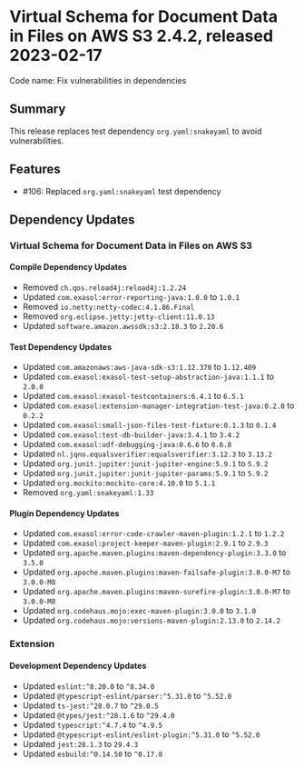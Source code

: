 # Virtual Schema for Document Data in Files on AWS S3 2.4.2, released 2023-02-17

Code name: Fix vulnerabilities in dependencies

## Summary

This release replaces test dependency `org.yaml:snakeyaml` to avoid vulnerabilities.

## Features

* #106: Replaced `org.yaml:snakeyaml` test dependency

## Dependency Updates

### Virtual Schema for Document Data in Files on AWS S3

#### Compile Dependency Updates

* Removed `ch.qos.reload4j:reload4j:1.2.24`
* Updated `com.exasol:error-reporting-java:1.0.0` to `1.0.1`
* Removed `io.netty:netty-codec:4.1.86.Final`
* Removed `org.eclipse.jetty:jetty-client:11.0.13`
* Updated `software.amazon.awssdk:s3:2.18.3` to `2.20.6`

#### Test Dependency Updates

* Updated `com.amazonaws:aws-java-sdk-s3:1.12.370` to `1.12.409`
* Updated `com.exasol:exasol-test-setup-abstraction-java:1.1.1` to `2.0.0`
* Updated `com.exasol:exasol-testcontainers:6.4.1` to `6.5.1`
* Updated `com.exasol:extension-manager-integration-test-java:0.2.0` to `0.2.2`
* Updated `com.exasol:small-json-files-test-fixture:0.1.3` to `0.1.4`
* Updated `com.exasol:test-db-builder-java:3.4.1` to `3.4.2`
* Updated `com.exasol:udf-debugging-java:0.6.6` to `0.6.8`
* Updated `nl.jqno.equalsverifier:equalsverifier:3.12.3` to `3.13.2`
* Updated `org.junit.jupiter:junit-jupiter-engine:5.9.1` to `5.9.2`
* Updated `org.junit.jupiter:junit-jupiter-params:5.9.1` to `5.9.2`
* Updated `org.mockito:mockito-core:4.10.0` to `5.1.1`
* Removed `org.yaml:snakeyaml:1.33`

#### Plugin Dependency Updates

* Updated `com.exasol:error-code-crawler-maven-plugin:1.2.1` to `1.2.2`
* Updated `com.exasol:project-keeper-maven-plugin:2.9.1` to `2.9.3`
* Updated `org.apache.maven.plugins:maven-dependency-plugin:3.3.0` to `3.5.0`
* Updated `org.apache.maven.plugins:maven-failsafe-plugin:3.0.0-M7` to `3.0.0-M8`
* Updated `org.apache.maven.plugins:maven-surefire-plugin:3.0.0-M7` to `3.0.0-M8`
* Updated `org.codehaus.mojo:exec-maven-plugin:3.0.0` to `3.1.0`
* Updated `org.codehaus.mojo:versions-maven-plugin:2.13.0` to `2.14.2`

### Extension

#### Development Dependency Updates

* Updated `eslint:^8.20.0` to `^8.34.0`
* Updated `@typescript-eslint/parser:^5.31.0` to `^5.52.0`
* Updated `ts-jest:^28.0.7` to `^29.0.5`
* Updated `@types/jest:^28.1.6` to `^29.4.0`
* Updated `typescript:^4.7.4` to `^4.9.5`
* Updated `@typescript-eslint/eslint-plugin:^5.31.0` to `^5.52.0`
* Updated `jest:28.1.3` to `29.4.3`
* Updated `esbuild:^0.14.50` to `^0.17.8`
